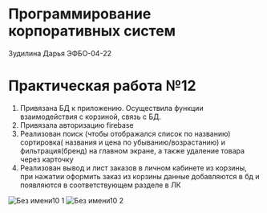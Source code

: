# Программирование корпоративных систем
Зудилина Дарья ЭФБО-04-22 

# Практическая работа №12


1. Привязана БД к приложению. Осуществила функции взаимодействия с корзиной, связь с БД. 
2. Привязала авторизацию firebase  
3. Реализован поиск (чтобы отображался список по названию) сортировка( названия и цена по убыванию/возрастанию) и фильтрация(бренд) на главном экране, а также удаление товара через карточку 
4. Реализован вывод и лист заказов в личном кабинете из корзины, при нажатии оформить заказ из корзины данные добавляются в бд и появляются в соответствующем разделе в ЛК 

![Без имени10 1](https://github.com/user-attachments/assets/a26983f3-3ba1-4be2-bbfb-66b364a89434)
![Без имени10 2](https://github.com/user-attachments/assets/7ca946de-104a-4480-a4f5-3b9b3fec33ff)

